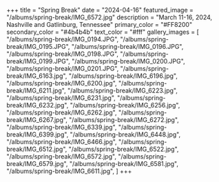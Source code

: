 
+++
title = "Spring Break"
date = "2024-04-16"
featured_image = "/albums/spring-break/IMG_6572.jpg"
description = "March 11-16, 2024, Nashville and Gatlinburg, Tennessee"
primary_color = "#FF8200"
secondary_color = "#4b4b4b"
text_color = "#fff"
gallery_images = [
"/albums/spring-break/IMG_0194.JPG",
"/albums/spring-break/IMG_0195.JPG",
"/albums/spring-break/IMG_0196.JPG",
"/albums/spring-break/IMG_0198.JPG",
"/albums/spring-break/IMG_0199.JPG",
"/albums/spring-break/IMG_0200.JPG",
"/albums/spring-break/IMG_0201.JPG",
"/albums/spring-break/IMG_6163.jpg",
"/albums/spring-break/IMG_6196.jpg",
"/albums/spring-break/IMG_6200.jpg",
"/albums/spring-break/IMG_6211.jpg",
"/albums/spring-break/IMG_6223.jpg",
"/albums/spring-break/IMG_6231.jpg",
"/albums/spring-break/IMG_6232.jpg",
"/albums/spring-break/IMG_6256.jpg",
"/albums/spring-break/IMG_6262.jpg",
"/albums/spring-break/IMG_6267.jpg",
"/albums/spring-break/IMG_6272.jpg",
"/albums/spring-break/IMG_6339.jpg",
"/albums/spring-break/IMG_6399.jpg",
"/albums/spring-break/IMG_6448.jpg",
"/albums/spring-break/IMG_6466.jpg",
"/albums/spring-break/IMG_6512.jpg",
"/albums/spring-break/IMG_6522.jpg",
"/albums/spring-break/IMG_6572.jpg",
"/albums/spring-break/IMG_6579.jpg",
"/albums/spring-break/IMG_6581.jpg",
"/albums/spring-break/IMG_6611.jpg",
]
+++
